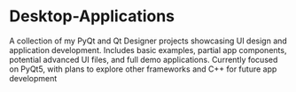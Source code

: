 # Desktop-Applications
A collection of my PyQt and Qt Designer projects showcasing UI design and application development. Includes basic examples, partial app components, potential advanced UI files, and full demo applications. Currently focused on PyQt5, with plans to explore other frameworks and C++ for future app development
